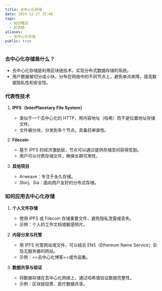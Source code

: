 ```yaml
---
title: 去中心化存储
date: 2024-12-27 15:40
tags:
  - 知识概述
  - 区块链
aliases:
  - 去中心化存储
public: true
---
```

### **去中心化存储是什么？**

- 去中心化存储是利用区块链技术，实现分布式数据存储的系统。
- 用户数据被切分成小块，分布在网络中的不同节点上，避免单点故障，提高数据隐私性和安全性。

### **代表性技术**

1. **IPFS（InterPlanetary File System）**
    
    - 类似于一个去中心化的 HTTP，用内容地址（哈希）而不是位置地址存储文件。
    - 文件被分块，分发到多个节点，具备抗审查性。
2. **Filecoin**
    
    - 基于 IPFS 的经济激励层，节点可以通过提供存储空间获得奖励。
    - 用户可以付费存储文件，确保长期可用性。
3. **其他项目**
    
    - Arweave：专注于永久存储。
    - Storj、Sia：面向用户友好的分布式存储。

### **如何应用去中心化存储**

1. **个人文件存储**
    
    - 使用 IPFS 或 Filecoin 存储重要文件，避免隐私泄露或丢失。
    - 示例：个人的工作文档或敏感照片。
2. **内容分发与托管**
    
    - 用 IPFS 托管网站或文件，可以结合 ENS（Ethereum Name Service）实现无服务器的网站。
    - 示例：==去中心化博客==或作品集。
3. **数据共享与验证**
    
    - 将数据存储在去中心化网络上，通过哈希值验证数据完整性。
    - 示例：区块链投票、医疗数据共享。